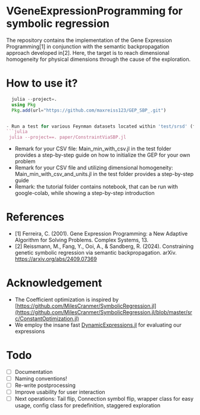 # VGeneExpressionProgramming for symbolic regression
The repository contains the implementation of the Gene Expression Programming[1] in conjunction with the semantic backpropagation approach developed in[2]. Here, the target is to reach dimensional homogeneity for physical dimensions through the cause of the exploration.


# How to use it?

  ```julia
    julia --project=.
    using Pkg
    Pkg.add(url="https://github.com/maxreiss123/GEP_SBP_.git")


- Run a test for various Feynman datasets located within 'test/srsd' (from the root folder):
  ```julia
   julia --project==. paper/ConstraintViaSBP.jl
  ```

- Remark for your CSV file: Main_min_with_csv.jl in the test folder provides a step-by-step guide on how to initialize the GEP for your own problem
- Remark for your CSV file and utilizing dimensional homogeneity: Main_min_with_csv_and_units.jl in the test folder provides a step-by-step guide
- Remark: the tutorial folder contains notebook, that can be run with google-colab, while showing a step-by-step introduction


# References
- [1] Ferreira, C. (2001). Gene Expression Programming: a New Adaptive Algorithm for Solving Problems. Complex Systems, 13.
- [2] Reissmann, M., Fang, Y., Ooi, A., & Sandberg, R. (2024). Constraining genetic symbolic regression via semantic backpropagation. arXiv. https://arxiv.org/abs/2409.07369

 # Acknowledgement
 - The Coefficient optimization is inspired by [https://github.com/MilesCranmer/SymbolicRegression.jl](https://github.com/MilesCranmer/SymbolicRegression.jl/blob/master/src/ConstantOptimization.jl)
 - We employ the insane fast [DynamicExpressions.jl](https://github.com/SymbolicML/DynamicExpressions.jl) for evaluating our expressions

# Todo 
- [ ] Documentation
- [ ] Naming conventions!
- [ ] Re-write postprocessing
- [ ] Improve usability for user interaction
- [ ] Next operations: Tail flip, Connection symbol flip, wrapper class for easy usage, config class for predefinition, staggered exploration
